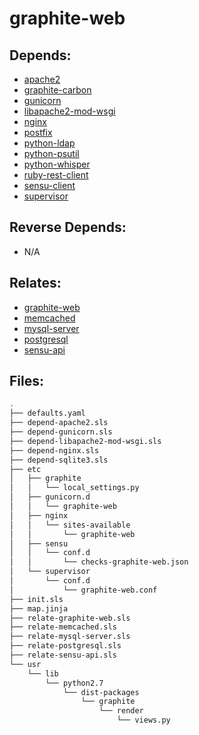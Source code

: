 # graphite-web

## Depends:

  -  [apache2](/salt/apache2)
  -  [graphite-carbon](/salt/graphite-carbon)
  -  [gunicorn](/salt/gunicorn)
  -  [libapache2-mod-wsgi](/salt/libapache2-mod-wsgi)
  -  [nginx](/salt/nginx)
  -  [postfix](/salt/postfix)
  -  [python-ldap](/salt/python-ldap)
  -  [python-psutil](/salt/python-psutil)
  -  [python-whisper](/salt/python-whisper)
  -  [ruby-rest-client](/salt/ruby-rest-client)
  -  [sensu-client](/salt/sensu-client)
  -  [supervisor](/salt/supervisor)

## Reverse Depends:

  -  N/A

## Relates:

  -  [graphite-web](/salt/graphite-web)
  -  [memcached](/salt/memcached)
  -  [mysql-server](/salt/mysql-server)
  -  [postgresql](/salt/postgresql)
  -  [sensu-api](/salt/sensu-api)

## Files:

```bash
.
├── defaults.yaml
├── depend-apache2.sls
├── depend-gunicorn.sls
├── depend-libapache2-mod-wsgi.sls
├── depend-nginx.sls
├── depend-sqlite3.sls
├── etc
│   ├── graphite
│   │   └── local_settings.py
│   ├── gunicorn.d
│   │   └── graphite-web
│   ├── nginx
│   │   └── sites-available
│   │       └── graphite-web
│   ├── sensu
│   │   └── conf.d
│   │       └── checks-graphite-web.json
│   └── supervisor
│       └── conf.d
│           └── graphite-web.conf
├── init.sls
├── map.jinja
├── relate-graphite-web.sls
├── relate-memcached.sls
├── relate-mysql-server.sls
├── relate-postgresql.sls
├── relate-sensu-api.sls
└── usr
    └── lib
        └── python2.7
            └── dist-packages
                └── graphite
                    └── render
                        └── views.py
```
